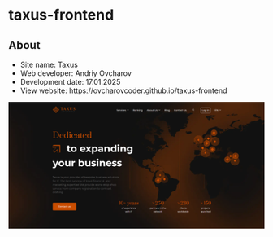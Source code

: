 # taxus-frontend

<h2>About</h2>
<ul>
  <li>Site name: Taxus</li>
  <li>Web developer: Andriy Ovcharov</li>
  <li>Development date: 17.01.2025</li>
<li>View website: https://ovcharovcoder.github.io/taxus-frontend</li>
</ul>

<img src="screenshot.png" alt="screensot">
